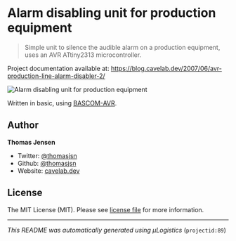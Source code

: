 # Alarm disabling unit for production equipment

> Simple unit to silence the audible alarm on a production equipment, uses an AVR ATtiny2313 microcontroller.

Project documentation available at: https://blog.cavelab.dev/2007/06/avr-production-line-alarm-disabler-2/

![Alarm disabling unit for production equipment](https://i.logistics.cavelab.net/large/401.jpeg)

Written in basic, using [BASCOM-AVR](http://www.mcselec.com/).

## Author
**Thomas Jensen**
* Twitter: [@thomasjsn](https://twitter.com/thomasjsn)
* Github: [@thomasjsn](https://github.com/thomasjsn)
* Website: [cavelab.dev](https://cavelab.dev)

## License
The MIT License (MIT). Please see [license file](LICENSE.txt) for more information.

---
_This README was automatically generated using µLogistics_ (`projectid:89`)
